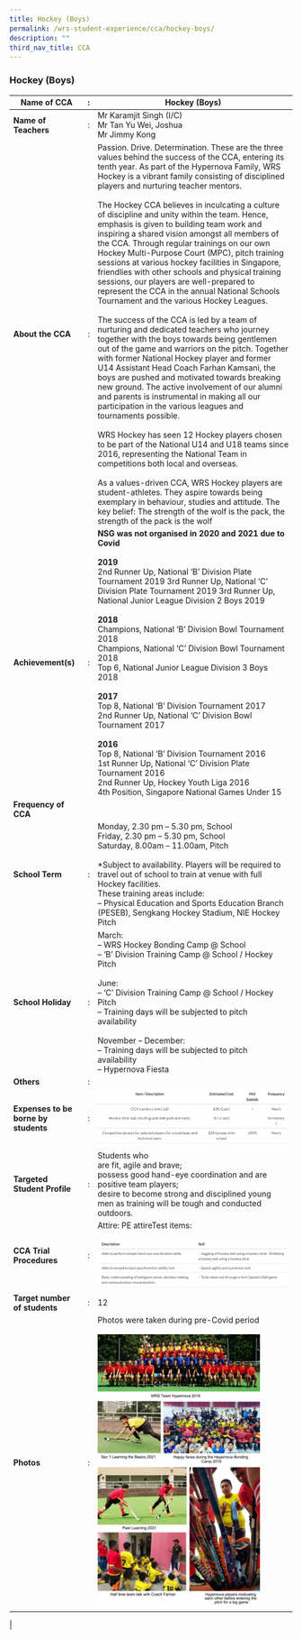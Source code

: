 ```yaml
---
title: Hockey (Boys)
permalink: /wrs-student-experience/cca/hockey-boys/
description: ""
third_nav_title: CCA
---
```

### **Hockey (Boys)**

| Name of CCA | : | Hockey (Boys) |
|---|---|---|
| **Name of Teachers** | : | Mr Karamjit Singh (I/C)<br>Mr  Tan Yu Wei, Joshua<br>Mr Jimmy Kong |
| **About the CCA** | : | Passion. Drive. Determination. These are the three values behind the success of the CCA, entering its tenth year. As part of the Hypernova Family, WRS Hockey is a vibrant family consisting of disciplined players and nurturing teacher mentors.<br><br>The Hockey CCA believes in inculcating a culture of discipline and unity within the team. Hence, emphasis is given to building team work and inspiring a shared vision amongst all members of the CCA. Through regular trainings on our own Hockey Multi-Purpose Court (MPC), pitch training sessions at various hockey facilities in Singapore, friendlies with other schools and physical training sessions, our players are well-prepared to represent the CCA in the annual National Schools Tournament and the various Hockey Leagues.<br><br>The success of the CCA is led by a team of nurturing and dedicated teachers who journey together with the boys towards being gentlemen out of the game and warriors on the pitch. Together with former National Hockey player and former U14 Assistant Head Coach Farhan Kamsani, the boys are pushed and motivated towards breaking new ground. The active involvement of our alumni and parents is instrumental in making all our participation in the various leagues and tournaments possible.<br><br>WRS Hockey has seen 12 Hockey players chosen to be part of the National U14 and U18 teams since 2016, representing the National Team in competitions both local and overseas.<br><br>As a values-driven CCA, WRS Hockey players are student-athletes. They aspire towards being exemplary in behaviour, studies and attitude. The key belief: The strength of the wolf is the pack, the strength of the pack is the wolf|
|**Achievement(s)**| : |**NSG was not organised in 2020 and 2021 due to Covid**<br><br>**2019**<br>2nd Runner Up, National ‘B’ Division Plate Tournament 2019 3rd Runner Up, National ‘C’ Division Plate Tournament 2019 3rd Runner Up, National Junior League Division 2 Boys 2019<br><br>**2018**<br>Champions, National ‘B’ Division Bowl Tournament 2018<br>Champions, National ‘C’ Division Bowl Tournament 2018<br>Top 6, National Junior League Division 3 Boys 2018<br><br>**2017**<br>Top 8, National ‘B’ Division Tournament 2017<br>2nd Runner Up, National ‘C’ Division Bowl Tournament 2017<br><br>**2016**<br>Top 8, National ‘B’ Division Tournament 2016<br>1st Runner Up, National ‘C’ Division Plate Tournament 2016<br>2nd Runner Up, Hockey Youth Liga 2016<br>4th Position, Singapore National Games Under 15|
|**Frequency of CCA**| | |
|**School Term**| : | Monday, 2.30 pm – 5.30 pm, School<br>Friday, 2.30 pm – 5.30 pm, School<br>Saturday, 8.00am – 11.00am, Pitch<br><br>*Subject to availability. Players will be required to travel out of school to train at venue with full Hockey facilities. <br>These training areas include:<br>– Physical Education and Sports Education Branch (PESEB), Sengkang Hockey Stadium, NIE Hockey Pitch|
|**School Holiday**| : | March:<br>– WRS Hockey Bonding Camp @ School<br>– ‘B’ Division Training Camp @ School / Hockey Pitch<br><br>June:<br>– ‘C’ Division Training Camp @ School / Hockey Pitch<br>– Training days will be subjected to pitch availability<br><br>November – December:<br>– Training days will be subjected to pitch availability<br>– Hypernova Fiesta|
|**Others**| : | |
| **Expenses to be borne by students**| : | ![](/images/hockey1.jpg) |
| **Targeted Student Profile** | : | Students who<br>are fit, agile and brave;<br>possess good hand-eye coordination and are positive team players;<br>desire to become strong and disciplined young men as training will be tough and conducted outdoors.|
|**CCA Trial Procedures**| : | Attire: PE attireTest items: <br><br> ![](/images/hockey2.jpg) |
| **Target number of students** | : | 12 | 
| **Photos** | : | Photos were taken during pre-Covid period<br><br><img style="width:85%" src="/images/hockey3.jpg">|
|
